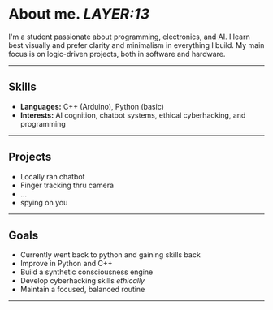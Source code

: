 # About me. _LAYER:13_

I'm a student passionate about programming, electronics, and AI. I learn best visually and prefer clarity and minimalism in everything I build. My main focus is on logic-driven projects, both in software and hardware.

---

## Skills

- **Languages:** C++ (Arduino), Python (basic)
- **Interests:** AI cognition, chatbot systems, ethical cyberhacking, and programming

---

## Projects

- Locally ran chatbot
- Finger tracking thru camera
- ...
- spying on you

---

## Goals

- Currently went back to python and gaining skills back
- Improve in Python and C++
- Build a synthetic consciousness engine
- Develop cyberhacking skills *ethically*
- Maintain a focused, balanced routine

---
